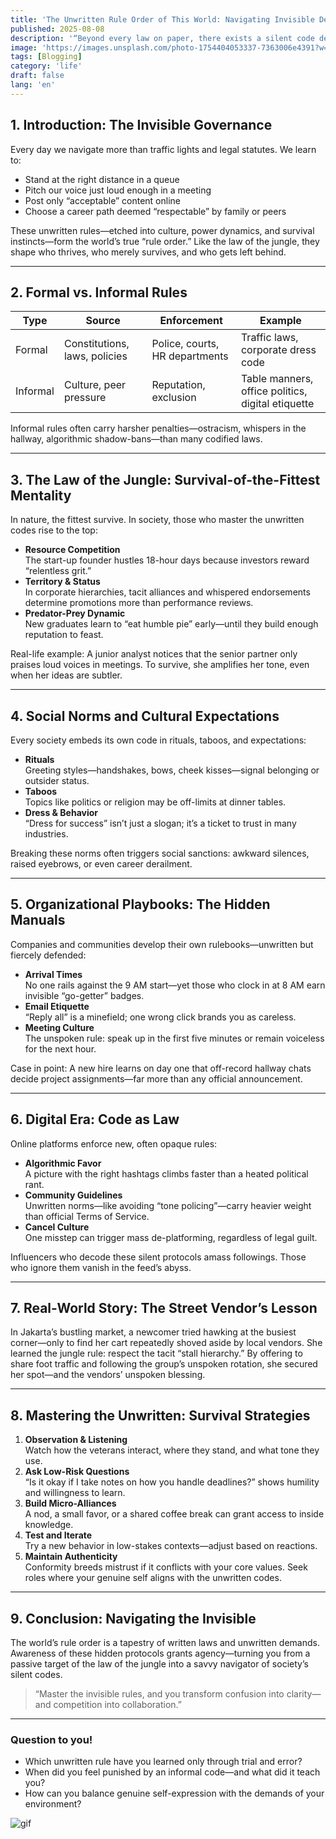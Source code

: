 ```yaml
---
title: 'The Unwritten Rule Order of This World: Navigating Invisible Demands'
published: 2025-08-08
description: '“Beyond every law on paper, there exists a silent code demanding our compliance—often more powerful than statutes.”'
image: 'https://images.unsplash.com/photo-1754404053337-7363006e4391?w=500&auto=format&fit=crop&q=60&ixlib=rb-4.1.0&ixid=M3wxMjA3fDB8MHxmZWF0dXJlZC1waG90b3MtZmVlZHwzNXx8fGVufDB8fHx8fA%3D%3D'
tags: [Blogging]
category: 'life'
draft: false 
lang: 'en'
---
```


## 1. Introduction: The Invisible Governance

Every day we navigate more than traffic lights and legal statutes. We learn to:

- Stand at the right distance in a queue  
- Pitch our voice just loud enough in a meeting  
- Post only “acceptable” content online  
- Choose a career path deemed “respectable” by family or peers  

These unwritten rules—etched into culture, power dynamics, and survival instincts—form the world’s true “rule order.” Like the law of the jungle, they shape who thrives, who merely survives, and who gets left behind.

---

## 2. Formal vs. Informal Rules

| Type               | Source                        | Enforcement                   | Example                                         |
|--------------------|-------------------------------|-------------------------------|-------------------------------------------------|
| Formal             | Constitutions, laws, policies | Police, courts, HR departments| Traffic laws, corporate dress code              |
| Informal           | Culture, peer pressure        | Reputation, exclusion         | Table manners, office politics, digital etiquette|

Informal rules often carry harsher penalties—ostracism, whispers in the hallway, algorithmic shadow-bans—than many codified laws.

---

## 3. The Law of the Jungle: Survival-of-the-Fittest Mentality

In nature, the fittest survive. In society, those who master the unwritten codes rise to the top:

- **Resource Competition**  
  The start-up founder hustles 18-hour days because investors reward “relentless grit.”  
- **Territory & Status**  
  In corporate hierarchies, tacit alliances and whispered endorsements determine promotions more than performance reviews.  
- **Predator-Prey Dynamic**  
  New graduates learn to “eat humble pie” early—until they build enough reputation to feast.

Real-life example: A junior analyst notices that the senior partner only praises loud voices in meetings. To survive, she amplifies her tone, even when her ideas are subtler.

---

## 4. Social Norms and Cultural Expectations

Every society embeds its own code in rituals, taboos, and expectations:

- **Rituals**  
  Greeting styles—handshakes, bows, cheek kisses—signal belonging or outsider status.  
- **Taboos**  
  Topics like politics or religion may be off-limits at dinner tables.  
- **Dress & Behavior**  
  “Dress for success” isn’t just a slogan; it’s a ticket to trust in many industries.

Breaking these norms often triggers social sanctions: awkward silences, raised eyebrows, or even career derailment.

---

## 5. Organizational Playbooks: The Hidden Manuals

Companies and communities develop their own rulebooks—unwritten but fiercely defended:

- **Arrival Times**  
  No one rails against the 9 AM start—yet those who clock in at 8 AM earn invisible “go-getter” badges.  
- **Email Etiquette**  
  “Reply all” is a minefield; one wrong click brands you as careless.  
- **Meeting Culture**  
  The unspoken rule: speak up in the first five minutes or remain voiceless for the next hour.

Case in point: A new hire learns on day one that off-record hallway chats decide project assignments—far more than any official announcement.

---

## 6. Digital Era: Code as Law

Online platforms enforce new, often opaque rules:

- **Algorithmic Favor**  
  A picture with the right hashtags climbs faster than a heated political rant.  
- **Community Guidelines**  
  Unwritten norms—like avoiding “tone policing”—carry heavier weight than official Terms of Service.  
- **Cancel Culture**  
  One misstep can trigger mass de-platforming, regardless of legal guilt.

Influencers who decode these silent protocols amass followings. Those who ignore them vanish in the feed’s abyss.

---

## 7. Real-World Story: The Street Vendor’s Lesson

In Jakarta’s bustling market, a newcomer tried hawking at the busiest corner—only to find her cart repeatedly shoved aside by local vendors. She learned the jungle rule: respect the tacit “stall hierarchy.” By offering to share foot traffic and following the group’s unspoken rotation, she secured her spot—and the vendors’ unspoken blessing.

---

## 8. Mastering the Unwritten: Survival Strategies

1. **Observation & Listening**  
   Watch how the veterans interact, where they stand, and what tone they use.  
2. **Ask Low-Risk Questions**  
   “Is it okay if I take notes on how you handle deadlines?” shows humility and willingness to learn.  
3. **Build Micro-Alliances**  
   A nod, a small favor, or a shared coffee break can grant access to inside knowledge.  
4. **Test and Iterate**  
   Try a new behavior in low-stakes contexts—adjust based on reactions.  
5. **Maintain Authenticity**  
   Conformity breeds mistrust if it conflicts with your core values. Seek roles where your genuine self aligns with the unwritten codes.

---

## 9. Conclusion: Navigating the Invisible

The world’s rule order is a tapestry of written laws and unwritten demands. Awareness of these hidden protocols grants agency—turning you from a passive target of the law of the jungle into a savvy navigator of society’s silent codes.

> “Master the invisible rules, and you transform confusion into clarity—and competition into collaboration.”

---

### Question to you!

- Which unwritten rule have you learned only through trial and error?  
- When did you feel punished by an informal code—and what did it teach you?  
- How can you balance genuine self-expression with the demands of your environment?  

![gif](https://media.tenor.com/qZF9bnx5WJYAAAAM/aceattorney-dance.gif)